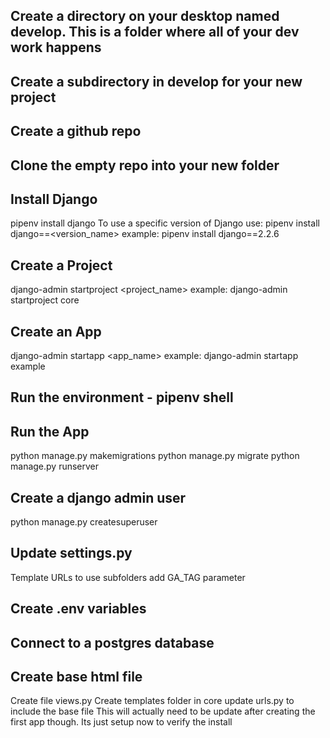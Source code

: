 ## Create a directory on your desktop named develop.  This is a folder where all of your dev work happens

## Create a subdirectory in develop for your new project

## Create a github repo

## Clone the empty repo into your new folder

## Install Django
pipenv install django
To use a specific version of Django use:
pipenv install django==<version_name>
    example: pipenv install django==2.2.6

## Create a Project
django-admin startproject <project_name>
    example: django-admin startproject core

## Create an App
django-admin startapp <app_name>
    example: django-admin startapp example

## Run the environment - pipenv shell

## Run the App
python manage.py makemigrations
python manage.py migrate
python manage.py runserver

## Create a django admin user
python manage.py createsuperuser

## Update settings.py
Template URLs to use subfolders
add GA_TAG parameter

## Create .env variables

## Connect to a postgres database

## Create base html file
Create file views.py
Create templates folder in core
update urls.py to include the base file
  This will actually need to be update after creating the first app though.  Its just setup now to verify the install
